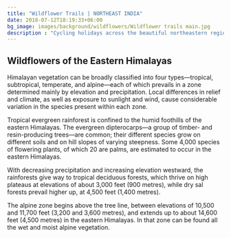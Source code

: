 ```yaml
---
title: "Wildflower Trails | NORTHEAST INDIA"
date: 2018-07-12T18:19:33+06:00
bg_image: images/background/wildflowers/Wildflower trails main.jpg
description : "Cycling holidays across the beautiful northeastern region of India"
---
```


## Wildflowers of the Eastern Himalayas

Himalayan vegetation can be broadly classified into four types—tropical, subtropical, temperate, and alpine—each of which prevails in a zone determined mainly by elevation and precipitation. Local differences in relief and climate, as well as exposure to sunlight and wind, cause considerable variation in the species present within each zone. 

Tropical evergreen rainforest is confined to the humid foothills of the eastern Himalayas. The evergreen dipterocarps—a group of timber- and resin-producing trees—are common; their different species grow on different soils and on hill slopes of varying steepness. Some 4,000 species of flowering plants, of which 20 are palms, are estimated to occur in the eastern Himalayas.

With decreasing precipitation and increasing elevation westward, the rainforests give way to tropical deciduous forests, which thrive on high plateaus at elevations of about 3,000 feet (900 metres), while dry sal forests prevail higher up, at 4,500 feet (1,400 metres).

The alpine zone begins above the tree line, between elevations of 10,500 and 11,700 feet (3,200 and 3,600 metres), and extends up to about 14,600 feet (4,500 metres) in the eastern Himalayas. In that zone can be found all the wet and moist alpine vegetation.
